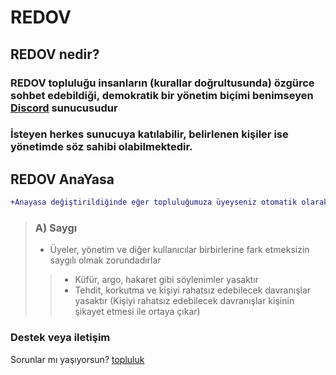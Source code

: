 # REDOV

## REDOV nedir?

### REDOV topluluğu insanların (kurallar doğrultusunda) özgürce sohbet edebildiği, demokratik bir yönetim biçimi benimseyen [Discord](https://discord.com) sunucusudur
### İsteyen herkes sunucuya katılabilir, belirlenen kişiler ise yönetimde söz sahibi olabilmektedir.

## REDOV AnaYasa

```diff
+Anayasa değiştirildiğinde eğer topluluğumuza üyeyseniz otomatik olarak kabul etmiş olursunuz Bu nedenle düzenli olarak burayı okumanız önerilir
```

> ### A) Saygı
>
> * Üyeler, yönetim ve diğer kullanıcılar birbirlerine fark etmeksizin saygılı olmak zorundadırlar
> >
> > - Küfür, argo, hakaret gibi söylenimler yasaktır
> > - Tehdit, korkutma ve kişiyi rahatsız edebilecek davranışlar yasaktır (Kişiyi rahatsız edebilecek davranışlar kişinin şikayet etmesi ile ortaya çıkar)


### Destek veya iletişim

Sorunlar mı yaşıyorsun? [topluluk](https://discord.gg/SAkKZ6YrBp) 
